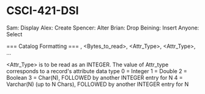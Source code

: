 # CSCI-421-DSI

Sam: Display
Alex: Create
Spencer: Alter
Brian: Drop
Beining: Insert
Anyone: Select


=== Catalog Formatting ===
<TableID>, <Bytes_to_read>, <Attr_Type>, <Attr_Type>, ...

<Attr_Type> is to be read as an INTEGER. 
The value of Attr_type corresponds to a record's attribute data type
0 = Integer
1 = Double
2 = Boolean
3 = Char(N), FOLLOWED by another INTEGER entry for N
4 = Varchar(N) (up to N Chars), FOLLOWED by another INTEGER entry for N